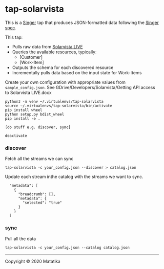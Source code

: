 # tap-solarvista

This is a [Singer](https://singer.io) tap that produces JSON-formatted data following the [Singer spec](https://github.com/singer-io/getting-started/blob/master/SPEC.md).

This tap:

- Pulls raw data from [Solarvista LIVE](https://api.solarvista.com)
- Queries the available resources, typically:
  	- [Customer]
  	- [Work-Item]
- Outputs the schema for each discovered resource
- Incrementally pulls data based on the input state for Work-Items


Create your own configuration with appropriate values from ```sample_config.json```.  See GDrive/Developers/Solarvista/Getting API access to Solarvista LIVE.docx

```
python3 -m venv ~/.virtualenvs/tap-solarvista
source ~/.virtualenvs/tap-solarvista/bin/activate
pip install wheel
python setup.py bdist_wheel
pip install -e .

[do stuff e.g. discover, sync]

deactivate
```

### discover
Fetch all the streams we can sync

```
tap-solarvista -c your_config.json --discover > catalog.json
```

Update each stream inthe catalog with the streams we want to sync.

      "metadata": [
        {
          "breadcrumb": [],
          "metadata": {
            "selected": "true"
          }
        }
      ]


### sync
Pull all the data

```
tap-solarvista -c your_config.json --catalog catalog.json
```

---

Copyright &copy; 2020 Matatika

